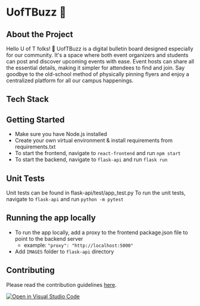 # UofTBuzz 🐝

## About the Project
Hello U of T folks! 🌟 UofTBuzz is a digital bulletin board designed especially for our community. It's a space where both event organizers and students can post and discover upcoming events with ease. Event hosts can share all the essential details, making it simpler for attendees to find and join. Say goodbye to the old-school method of physically pinning flyers and enjoy a centralized platform for all our campus happenings.

## Tech Stack 

## Getting Started 
- Make sure you have Node.js installed
- Create your own virtual environment & install requirements from requirements.txt
- To start the frontend, navigate to ```react-frontend``` and run ```npm start```
- To start the backend, navigate to ```flask-api``` and run ```flask run```

## Unit Tests 
Unit tests can be found in flask-api/test/app_test.py
To run the unit tests, navigate to ```flask-api``` and run ```python -m pytest```

## Running the app locally
- To run the app locally, add a proxy to the frontend package.json file to point to the backend server
  - example: ```"proxy": "http://localhost:5000"```
- Add `IMAGES` folder to `flask-api` directory

## Contributing
Please read the contribution guidelines [here](Contribution.md). 

[![Open in Visual Studio Code](https://classroom.github.com/assets/open-in-vscode-718a45dd9cf7e7f842a935f5ebbe5719a5e09af4491e668f4dbf3b35d5cca122.svg)](https://classroom.github.com/online_ide?assignment_repo_id=11974770&assignment_repo_type=AssignmentRepo)
